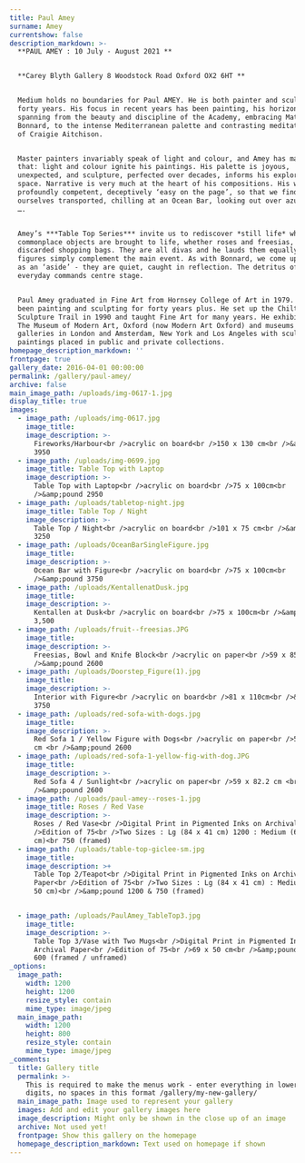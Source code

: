 ```yaml
---
title: Paul Amey
surname: Amey
currentshow: false
description_markdown: >-
  **PAUL AMEY : 10 July - August 2021 **


  **Carey Blyth Gallery 8 Woodstock Road Oxford OX2 6HT **


  Medium holds no boundaries for Paul AMEY. He is both painter and sculptor of
  forty years. His focus in recent years has been painting, his horizons
  spanning from the beauty and discipline of the Academy, embracing Matisse and
  Bonnard, to the intense Mediterranean palette and contrasting meditative quiet
  of Craigie Aitchison.


  Master painters invariably speak of light and colour, and Amey has mastered
  that: light and colour ignite his paintings. His palette is joyous,
  unexpected, and sculpture, perfected over decades, informs his exploration of
  space. Narrative is very much at the heart of his compositions. His work is
  profoundly competent, deceptively ‘easy on the page’, so that we find
  ourselves transported, chilling at an Ocean Bar, looking out over azure seas
  ….


  Amey’s ***Table Top Series*** invite us to rediscover *still life* where
  commonplace objects are brought to life, whether roses and freesias, or
  discarded shopping bags. They are all divas and he lauds them equally. His
  figures simply complement the main event. As with Bonnard, we come upon them
  as an ‘aside’ - they are quiet, caught in reflection. The detritus of the
  everyday commands centre stage.


  Paul Amey graduated in Fine Art from Hornsey College of Art in 1979. He has
  been painting and sculpting for forty years plus. He set up the Chiltern
  Sculpture Trail in 1990 and taught Fine Art for many years. He exhibited at
  The Museum of Modern Art, Oxford (now Modern Art Oxford) and museums and
  galleries in London and Amsterdam, New York and Los Angeles with sculpture and
  paintings placed in public and private collections.
homepage_description_markdown: ''
frontpage: true
gallery_date: 2016-04-01 00:00:00
permalink: /gallery/paul-amey/
archive: false
main_image_path: /uploads/img-0617-1.jpg
display_title: true
images:
  - image_path: /uploads/img-0617.jpg
    image_title:
    image_description: >-
      Fireworks/Harbour<br />acrylic on board<br />150 x 130 cm<br />&amp;pound
      3950
  - image_path: /uploads/img-0699.jpg
    image_title: Table Top with Laptop
    image_description: >-
      Table Top with Laptop<br />acrylic on board<br />75 x 100cm<br
      />&amp;pound 2950
  - image_path: /uploads/tabletop-night.jpg
    image_title: Table Top / Night
    image_description: >-
      Table Top / Night<br />acrylic on board<br />101 x 75 cm<br />&amp;pound
      3250
  - image_path: /uploads/OceanBarSingleFigure.jpg
    image_title:
    image_description: >-
      Ocean Bar with Figure<br />acrylic on board<br />75 x 100cm<br
      />&amp;pound 3750
  - image_path: /uploads/KentallenatDusk.jpg
    image_title:
    image_description: >-
      Kentallen at Dusk<br />acrylic on board<br />75 x 100cm<br />&amp;pound
      3,500
  - image_path: /uploads/fruit--freesias.JPG
    image_title:
    image_description: >-
      Freesias, Bowl and Knife Block<br />acrylic on paper<br />59 x 85<br
      />&amp;pound 2600
  - image_path: /uploads/Doorstep_Figure(1).jpg
    image_title:
    image_description: >-
      Interior with Figure<br />acrylic on board<br />81 x 110cm<br />&amp;pound
      3750
  - image_path: /uploads/red-sofa-with-dogs.jpg
    image_title:
    image_description: >-
      Red Sofa 1 / Yellow Figure with Dogs<br />acrylic on paper<br />59 x 82.2
      cm <br />&amp;pound 2600
  - image_path: /uploads/red-sofa-1-yellow-fig-with-dog.JPG
    image_title:
    image_description: >-
      Red Sofa 4 / Sunlight<br />acrylic on paper<br />59 x 82.2 cm <br
      />&amp;pound 2600
  - image_path: /uploads/paul-amey--roses-1.jpg
    image_title: Roses / Red Vase
    image_description: >-
      Roses / Red Vase<br />Digital Print in Pigmented Inks on Archival Paper<br
      />Edition of 75<br />Two Sizes : Lg (84 x 41 cm) 1200 : Medium (69 x 50
      cm)<br 750 (framed)
  - image_path: /uploads/table-top-giclee-sm.jpg
    image_title:
    image_description: >+
      Table Top 2/Teapot<br />Digital Print in Pigmented Inks on Archival
      Paper<br />Edition of 75<br />Two Sizes : Lg (84 x 41 cm) : Medium (69 x
      50 cm)<br />&amp;pound 1200 & 750 (framed) 


  - image_path: /uploads/PaulAmey_TableTop3.jpg
    image_title:
    image_description: >-
      Table Top 3/Vase with Two Mugs<br />Digital Print in Pigmented Inks on
      Archival Paper<br />Edition of 75<br />69 x 50 cm<br />&amp;pound 750 /
      600 (framed / unframed)
_options:
  image_path:
    width: 1200
    height: 1200
    resize_style: contain
    mime_type: image/jpeg
  main_image_path:
    width: 1200
    height: 800
    resize_style: contain
    mime_type: image/jpeg
_comments:
  title: Gallery title
  permalink: >-
    This is required to make the menus work - enter everything in lower case, no
    digits, no spaces in this format /gallery/my-new-gallery/
  main_image_path: Image used to represent your gallery
  images: Add and edit your gallery images here
  image_description: Might only be shown in the close up of an image
  archive: Not used yet!
  frontpage: Show this gallery on the homepage
  homepage_description_markdown: Text used on homepage if shown
---
```

